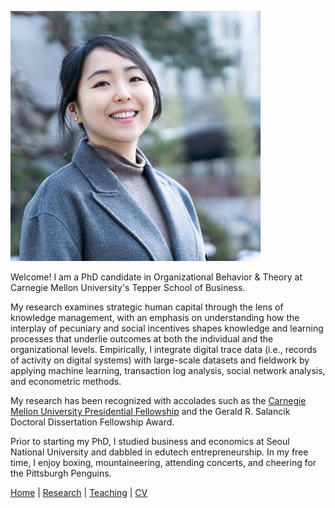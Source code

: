 ![Sae-Seul Park](saeseulpark.jpg)

Welcome! I am a PhD candidate in Organizational Behavior & Theory at Carnegie Mellon University's Tepper School of Business.

My research examines strategic human capital through the lens of knowledge management, with an emphasis on understanding how the interplay of pecuniary and social incentives shapes knowledge and learning processes that underlie outcomes at both the individual and the organizational levels. Empirically, I integrate digital trace data (i.e., records of activity on digital systems) with large-scale datasets and fieldwork by applying machine learning, transaction log analysis, social network analysis, and econometric methods.

My research has been recognized with accolades such as the [Carnegie Mellon University Presidential Fellowship](https://www.cmu.edu/tepper/news/stories/2021/april/phd-fellowships-awarded.html) and the Gerald R. Salancik Doctoral Dissertation Fellowship Award.

Prior to starting my PhD, I studied business and economics at Seoul National University and dabbled in edutech entrepreneurship. In my free time, I enjoy boxing, mountaineering, attending concerts, and cheering for the Pittsburgh Penguins.

[Home](./index.html) | [Research](./research.html) | [Teaching](./teaching.html) | [CV](./CV.html)  
